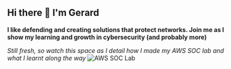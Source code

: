 ## Hi there 👋 I'm Gerard

**I like defending and creating solutions that protect networks. Join me as I show my learning and growth in cybersecurity (and probably more)**

*Still fresh, so watch this space as I  detail how I made my AWS SOC lab and what I learnt along the way*
![AWS SOC Lab](https://github.com/user-attachments/assets/7a15cf9a-206e-485b-9d75-e14394f159f7)


<!--
**VIR2050/VIR2050** is a ✨ _special_ ✨ repository because its `README.md` (this file) appears on your GitHub profile.

Here are some ideas to get you started:

- 🔭 I’m currently working on ...
- 🌱 I’m currently learning ...
- 👯 I’m looking to collaborate on ...
- 🤔 I’m looking for help with ...
- 💬 Ask me about ...
- 📫 How to reach me: ...
- 😄 Pronouns: ...
- ⚡ Fun fact: ...
-->
